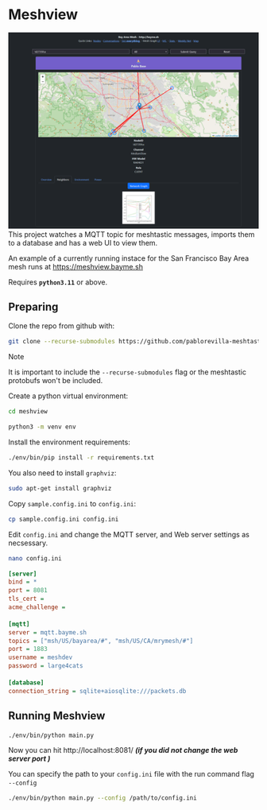 # Meshview
![node](screenshots/nodeinfo.png)
This project watches a MQTT topic for meshtastic messages, imports them to a
database and has a web UI to view them.

An example of a currently running instace for the San Francisco Bay Area mesh runs at https://meshview.bayme.sh

Requires **`python3.11`** or above.

## Preparing

Clone the repo from github with:
``` bash 
git clone --recurse-submodules https://github.com/pablorevilla-meshtastic/meshview.git
```
> [!NOTE]
> It is important to include the `--recurse-submodules` flag or the meshtastic protobufs won't be included.

Create a python virtual environment:
``` bash
cd meshview
```
``` bash
python3 -m venv env
```
Install the environment requirements:
``` bash
./env/bin/pip install -r requirements.txt
```
You also need to install `graphviz`:
``` bash
sudo apt-get install graphviz
```
Copy `sample.config.ini` to `config.ini`:
``` bash
cp sample.config.ini config.ini
```
 Edit `config.ini` and change the MQTT server, and Web server settings as necsessary.
 ```bash
 nano config.ini
 ``` 
```ini
[server]
bind = *
port = 8081
tls_cert = 
acme_challenge = 

[mqtt]
server = mqtt.bayme.sh
topics = ["msh/US/bayarea/#", "msh/US/CA/mrymesh/#"]
port = 1883
username = meshdev
password = large4cats

[database]
connection_string = sqlite+aiosqlite:///packets.db
```

## Running Meshview

``` bash
./env/bin/python main.py
```
Now you can hit http://localhost:8081/ ***(if you did not change the web server port )***

You can specify the path to your `config.ini` file with the run command flag `--config`
``` bash
./env/bin/python main.py --config /path/to/config.ini
```
